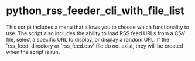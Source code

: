 # python_rss_feeder_cli_with_file_list
This script includes a menu that allows you to choose which functionality to use. The script also includes the ability to load RSS feed URLs from a CSV file, select a specific URL to display, or display a random URL. If the 'rss_feed' directory or 'rss_feed.csv' file do not exist, they will be created when the script is run.
